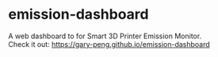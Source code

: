 # emission-dashboard
A web dashboard to for Smart 3D Printer Emission Monitor.\
Check it out: https://gary-peng.github.io/emission-dashboard
